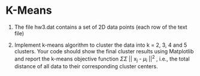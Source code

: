 # K-Means

1. The file hw3.dat contains a set of 2D data points (each row of the text file)

2. Implement k-means algorithm to cluster the data into k = 2, 3, 4 and 5 clusters. Your code should show the final cluster results using Matplotlib and report the k-means objective function $\Sigma$$\Sigma$ || x<sub>j</sub> - $\mu$<sub>i</sub> ||<sup>2</sup> , i.e., the total distance of all data to their corresponding cluster centers.
